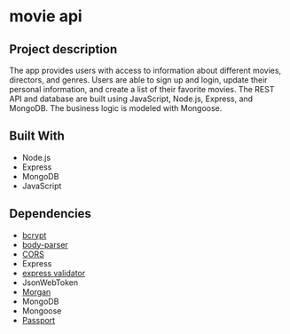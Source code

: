# movie api

## Project description

The app provides users with access to information about different movies, directors, and genres. Users are able to sign up and login, update their personal information, and create a list of their favorite movies. The REST API and database are built using JavaScript, Node.js, Express, and MongoDB. The business logic is modeled with Mongoose.

## Built With

- Node.js
- Express
- MongoDB
- JavaScript

## Dependencies

- [bcrypt](https://github.com/kelektiv/node.bcrypt.js)
- [body-parser](https://github.com/expressjs/body-parser)
- [CORS](https://github.com/expressjs/cors)
- Express
- [express validator](https://express-validator.github.io/docs/)
- JsonWebToken
- [Morgan](https://github.com/expressjs/morgan)
- MongoDB
- Mongoose
- [Passport](https://www.passportjs.org/)
